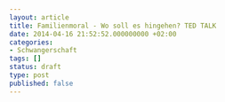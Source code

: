 ```yaml
---
layout: article
title: Familienmoral - Wo soll es hingehen? TED TALK
date: 2014-04-16 21:52:52.000000000 +02:00
categories:
- Schwangerschaft
tags: []
status: draft
type: post
published: false
---
```


